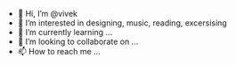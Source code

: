 - 👋 Hi, I’m @vivek
- 👀 I’m interested in designing, music, reading, excersising 
- 🌱 I’m currently learning ...
- 💞️ I’m looking to collaborate on ...
- 📫 How to reach me ...

<!---
myth-vivek/myth-vivek is a ✨ special ✨ repository because its `README.md` (this file) appears on your GitHub profile.
You can click the Preview link to take a look at your changes.
--->
